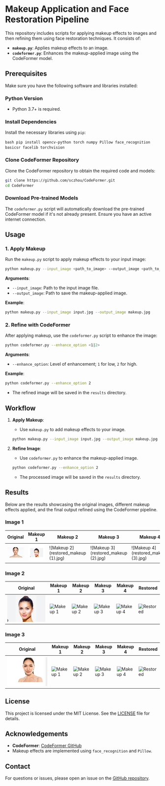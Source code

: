 # Makeup Application and Face Restoration Pipeline

This repository includes scripts for applying makeup effects to images and then refining them using face restoration techniques. It consists of:

- **`makeup.py`**: Applies makeup effects to an image.
- **`codeformer.py`**: Enhances the makeup-applied image using the CodeFormer model.

## Prerequisites

Make sure you have the following software and libraries installed:

### Python Version

- Python 3.7+ is required.

### Install Dependencies

Install the necessary libraries using `pip`:

```bash pip install opencv-python torch numpy Pillow face_recognition basicsr facelib torchvision ```



### Clone CodeFormer Repository

Clone the CodeFormer repository to obtain the required code and models:

```bash
git clone https://github.com/sczhou/CodeFormer.git
cd CodeFormer
```

### Download Pre-trained Models

The `codeformer.py` script will automatically download the pre-trained CodeFormer model if it's not already present. Ensure you have an active internet connection.

## Usage

### 1. Apply Makeup

Run the `makeup.py` script to apply makeup effects to your input image:

```bash
python makeup.py --input_image <path_to_image> --output_image <path_to_output_image>
```

**Arguments**:
- `--input_image`: Path to the input image file.
- `--output_image`: Path to save the makeup-applied image.

**Example**:

```bash
python makeup.py --input_image input.jpg --output_image makeup.jpg
```

### 2. Refine with CodeFormer

After applying makeup, use the `codeformer.py` script to enhance the image:

```bash
python codeformer.py --enhance_option <1|2>
```

**Arguments**:
- `--enhance_option`: Level of enhancement; `1` for low, `2` for high.

**Example**:

```bash
python codeformer.py --enhance_option 2
```

- The refined image will be saved in the `results` directory.

## Workflow

1. **Apply Makeup**:
   - Use `makeup.py` to add makeup effects to your image.

   ```bash
   python makeup.py --input_image input.jpg --output_image makeup.jpg
   ```

2. **Refine Image**:
   - Use `codeformer.py` to enhance the makeup-applied image.

   ```bash
   python codeformer.py --enhance_option 2
   ```

   - The processed image will be saved in the `results` directory.
  
## Results

Below are the results showcasing the original images, different makeup effects applied, and the final output refined using the CodeFormer pipeline.

### Image 1
| Original | Makeup 1 | Makeup 2 | Makeup 3 | Makeup 4 | 
|----------|----------|----------|----------|----------|
| ![Original 1](face.jpg) | ![Makeup 1](restored_makeup.jpg) | ![Makeup 2](restored_makeup (1).jpg) | ![Makeup 3](restored_makeup (2).jpg) | ![Makeup 4](restored_makeup (3).jpg)  |

### Image 2
| Original | Makeup 1 | Makeup 2 | Makeup 3 | Makeup 4 | Restored |
|----------|----------|----------|----------|----------|----------|
| ![Original 2](face_1.jpg) | ![Makeup 1](path/to/makeup2_1.jpg) | ![Makeup 2](path/to/makeup2_2.jpg) | ![Makeup 3](path/to/makeup2_3.jpg) | ![Makeup 4](path/to/makeup2_4.jpg) | ![Restored](path/to/restored2.jpg) |

### Image 3
| Original | Makeup 1 | Makeup 2 | Makeup 3 | Makeup 4 | Restored |
|----------|----------|----------|----------|----------|----------|
| ![Original 3](face_2.jpg) | ![Makeup 1](path/to/makeup3_1.jpg) | ![Makeup 2](path/to/makeup3_2.jpg) | ![Makeup 3](path/to/makeup3_3.jpg) | ![Makeup 4](path/to/makeup3_4.jpg) | ![Restored](path/to/restored3.jpg) |



## License

This project is licensed under the MIT License. See the [LICENSE](LICENSE) file for details.

## Acknowledgements

- **CodeFormer**: [CodeFormer GitHub](https://github.com/sczhou/CodeFormer)
- Makeup effects are implemented using `face_recognition` and `Pillow`.

## Contact

For questions or issues, please open an issue on the [GitHub repository](https://github.com/yourusername/yourrepository).
```

